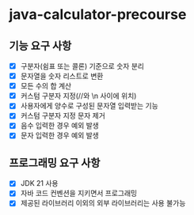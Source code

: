 # java-calculator-precourse
## 기능 요구 사항
- [x] 구분자(쉼표 또는 콜론) 기준으로 숫자 분리
- [x] 문자열을 숫자 리스트로 변환
- [x] 모든 수의 합 계산
- [x] 커스텀 구분자 지정(//와 \n 사이에 위치)
- [x] 사용자에게 양수로 구성된 문자열 입력받는 기능
- [x] 커스텀 구분자 지정 문자 제거
- [x] 음수 입력한 경우 예외 발생
- [x] 문자 입력한 경우 예외 발생

## 프로그래밍 요구 사항
- [x] JDK 21 사용
- [x] 자바 코드 컨벤션을 지키면서 프로그래밍
- [x] 제공된 라이브러리 이외의 외부 라이브러리는 사용 불가능
